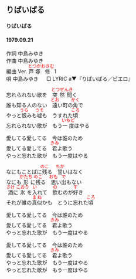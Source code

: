 <style type="text/css">
	ruby{
	    ruby-position: over;
	}
	ruby > rt{font-size: 12px;color:red;}
	p{font:16px;font-size: '楷体'}
</style>
## りばいばる
#### りばいばる
#### 1979.09.21

作詞  中島みゆき  
作曲  中島みゆき  
編曲 </rb><rp>(</rp><rt>Ver.</rt><rp>)</rp></ruby>  <ruby><rb>戸塚</rb><rp>(</rp><rt>とつか</rt><rp>)</rp></ruby><ruby><rb>修</rb><rp>(</rp><rt>おさむ</rt><rp>)</rp></ruby> </rb><rp>(</rp><rt>1</rt><rp>)</rp></ruby>  
唄    中島みゆき  　
□ LYRIC </rb><rp>(</rp><rt>a</rt><rp>)</rp></ruby>▼『りばいばる／ピエロ』　　


忘れられない歌を　<ruby><rb>突然聞</rb><rp>(</rp><rt>とつぜんき</rt><rp>)</rp></ruby>く  
誰も知る人のない　<ruby><rb>遠</rb><rp>(</rp><rt>とお</rt><rp>)</rp></ruby>い町の<ruby><rb>角</rb><rp>(</rp><rt>かく</rt><rp>)</rp></ruby>で  
やっと<ruby><rb>恨</rb><rp>(</rp><rt>うら</rt><rp>)</rp></ruby>みも<ruby><rb>嘘</rb><rp>(</rp><rt>うそ</rt><rp>)</rp></ruby>も　うすれた<ruby><rb>頃</rb><rp>(</rp><rt>ころ</rt><rp>)</rp></ruby>  
忘れられない歌が　もう<ruby><rb>一度</rb><rp>(</rp><rt>いちど</rt><rp>)</rp></ruby>はやる  
  
愛してる愛してる　今は誰のため  
愛してる愛してる　<ruby><rb>君</rb><rp>(</rp><rt>きみ</rt><rp>)</rp></ruby>よ歌う  
やっと忘れた歌が　もう一度はやる  
  
なにもことばに<ruby><rb>残</rb><rp>(</rp><rt>のこ</rt><rp>)</rp></ruby>る　<ruby><rb>誓</rb><rp>(</rp><rt>ちか</rt><rp>)</rp></ruby>いはなく  
なにも<ruby><rb>形</rb><rp>(</rp><rt>かたち</rt><rp>)</rp></ruby>に<ruby><rb>残</rb><rp>(</rp><rt>のこ</rt><rp>)</rp></ruby>る　<ruby><rb>思</rb><rp>(</rp><rt>おも</rt><rp>)</rp></ruby>い<ruby><rb>出</rb><rp>(</rp><rt>で</rt><rp>)</rp></ruby>もない  
<ruby><rb>酒</rb><rp>(</rp><rt>さけ</rt><rp>)</rp></ruby>に<ruby><rb>氷</rb><rp>(</rp><rt>こおり</rt><rp>)</rp></ruby>を<ruby><rb>入</rb><rp>(</rp><rt>い</rt><rp>)</rp></ruby>れて　<ruby><rb>飲</rb><rp>(</rp><rt>の</rt><rp>)</rp></ruby>むのが<ruby><rb>好</rb><rp>(</rp><rt>す</rt><rp>)</rp></ruby>き  
それが誰の<ruby><rb>真似</rb><rp>(</rp><rt>まね</rt><rp>)</rp></ruby>かも　とうに忘れた<ruby><rb>頃</rb><rp>(</rp><rt>ころ</rt><rp>)</rp></ruby>  
  
愛してる愛してる　今は誰のため  
愛してる愛してる　<ruby><rb>君</rb><rp>(</rp><rt>きみ</rt><rp>)</rp></ruby>よ歌う  
やっと忘れた歌が　もう一度はやる  
  
愛してる愛してる　今は誰のため  
愛してる愛してる　<ruby><rb>君</rb><rp>(</rp><rt>きみ</rt><rp>)</rp></ruby>よ歌う  
やっと忘れた歌が　もう一度はやる  
やっと忘れた歌が　もう一度はやる  